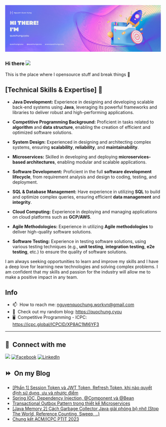 <img src="header.png"></img>
---
### Hi there <a href="https://www.quochung.cyou/"><img src="https://media.giphy.com/media/hvRJCLFzcasrR4ia7z/giphy.gif" width="5%"></a>
This is the place where I opensource stuff and break things :rofl: 


## [Technical Skills & Expertise] 🚀

- **Java Development:** Experience in designing and developing scalable back-end systems using **Java**, leveraging its powerful frameworks and libraries to deliver robust and high-performing applications.

- **Competitive Programming Background:** Proficient in tasks related to **algorithm** and **data structure**, enabling the creation of efficient and optimized software solutions.

- **System Design:** Experienced in designing and architecting complex systems, ensuring **scalability**, **reliability**, and **maintainability**.

- **Microservices:** Skilled in developing and deploying **microservices-based architectures**, enabling modular and scalable applications.

- **Software Development:** Proficient in the full **software development lifecycle**, from requirement analysis and design to coding, testing, and deployment.

- **SQL & Database Management:** Have experience in utilizing **SQL** to build and optimize complex queries, ensuring efficient **data management** and **integrity**.

- **Cloud Computing:** Experience in deploying and managing applications on cloud platforms such as **GCP/AWS**.

- **Agile Methodologies:** Experience in utilizing **Agile methodologies** to deliver high-quality software solutions.

- **Software Testing:** Experience in testing software solutions, using various testing techniques (e.g., **unit testing**, **integration testing**, **e2e testing**, etc.) to ensure the quality of software solutions.

I am always seeking opportunities to learn and improve my skills and I have a deep love for learning new technologies and solving complex problems. 
I am confident that my skills and passion for the industry will allow me to make a positive impact in any team.


## Info
- 📫 &nbsp;How to reach me: nguyenquochung.workvn@gmail.com
- 🔗 &nbsp;Check out my random blog: https://quochung.cyou
- 🖥️ &nbsp;Competitive Programming - ICPC: https://icpc.global/ICPCID/XP8AC1MI6YF3
---

## 🔗 &nbsp;**Connect with me**


<a href="mailto:nguyenquochung.workvn@gmail.com"><img src="https://img.shields.io/badge/e‑mail-D14836.svg?style=for-the-badge&logo=GMail&logoColor=white"/></a>
[![Facebook](https://img.shields.io/badge/Facebook-1877F2?style=for-the-badge&logo=facebook&logoColor=white)](https://facebook.com/quochung.cyou) 
[![LinkedIn](https://img.shields.io/badge/LinkedIn-0077B5?style=for-the-badge&logo=linkedin&logoColor=white)](https://linkedin.com/in/quochungcyou) 


## ⏩ &nbsp;On my Blog
<!-- BLOG-POST-LIST:START -->
- [[Phần 1] Session Token và JWT Token, Refresh Token, khi nào quyết định sử dụng, ưu và nhược điểm](https://quochung.cyou/phan-1-session-token-va-jwt-token-refresh-token-khi-nao-quyet-dinh-su-dung-uu-va-nhuoc-diem/)
- [Spring IOC, Dependency Injection, @Component và @Bean](https://quochung.cyou/spring-ioc-dependency-injection-component-va-bean/)
- [Transactional Outbox Pattern trong thiết kế Microservices](https://quochung.cyou/transactional-outbox-pattern-trong-thiet-ke-microservices/)
- [[Java Memory 2] Cách Garbage Collector Java giải phóng bộ nhớ &lpar;Stop The World, Reference Counting, Sweep, ..&rpar;](https://quochung.cyou/java-memory-2-cach-garbage-collector-java-giai-phong-bo-nho-stop-the-world-reference-counting-sweep/)
- [Chung kết ACM/ICPC PTIT 2023](https://quochung.cyou/chung-ket-acm-icpc-ptit-2023/)
<!-- BLOG-POST-LIST:END -->


